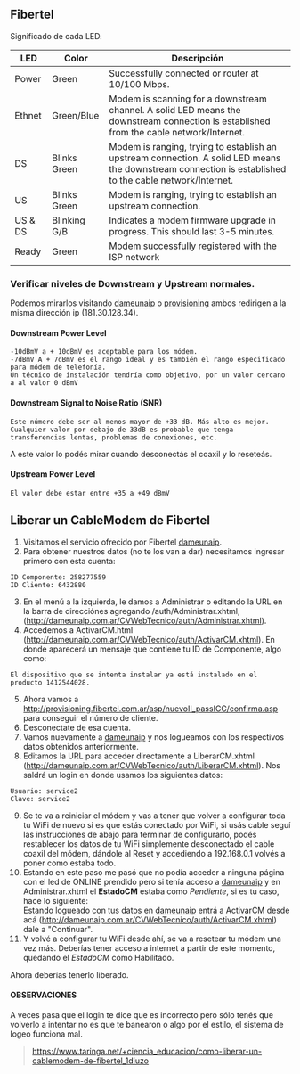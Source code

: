 ## Fibertel

Significado de cada LED. 

| LED           | Color         |   Descripción                                                                                                                                            |
| ------------- | ------------- |  ------------- |
| Power         | Green         | Successfully connected or router at 10/100 Mbps.                                                                                                         | 
| Ethnet        | Green/Blue    | Modem is scanning for a downstream channel. A solid LED means the downstream connection is established from the cable network/Internet.                  | 
| DS            | Blinks Green  | Modem is ranging, trying to establish an upstream connection. A solid LED means the downstream connection is established to the cable network/Internet.  | 
| US            | Blinks Green  | Modem is ranging, trying to establish an upstream connection.                                                                                            | 
| US & DS       | Blinking G/B  |  Indicates a modem firmware upgrade in progress. This should last 3-5 minutes.                                                                           | 
| Ready         | Green         | Modem successfully registered with the ISP network                                                                                                       |



### Verificar niveles de Downstream y Upstream normales.
Podemos mirarlos visitando [dameunaip](http://dameunaip.com.ar) o [provisioning](http://provisioning.fibertel.com.ar/) ambos redirigen a la misma dirección ip (181.30.128.34).
#### Downstream Power Level
```
-10dBmV a + 10dBmV es aceptable para los módem.   
-7dBmV A + 7dBmV es el rango ideal y es también el rango especificado para módem de telefonía.   
Un técnico de instalación tendría como objetivo, por un valor cercano a al valor 0 dBmV
```
#### Downstream Signal to Noise Ratio (SNR)
```
Este número debe ser al menos mayor de +33 dB. Más alto es mejor.     
Cualquier valor por debajo de 33dB es probable que tenga transferencias lentas, problemas de conexiones, etc.
```
A este valor lo podés mirar cuando desconectás el coaxil y lo reseteás.
#### Upstream Power Level
```
El valor debe estar entre +35 a +49 dBmV
```

## Liberar un CableModem de Fibertel

1. Visitamos el servicio ofrecido por Fibertel [dameunaip](http://dameunaip.com.ar).
2. Para obtener nuestros datos (no te los van a dar) necesitamos ingresar primero con esta cuenta:
```
ID Componente: 258277559     
ID Cliente: 6432880
```
3. En el menú a la izquierda, le damos a Administrar o editando la URL en la barra de direcciónes agregando /auth/Administrar.xhtml, (http://dameunaip.com.ar/CVWebTecnico/auth/Administrar.xhtml).
4. Accedemos a ActivarCM.html (http://dameunaip.com.ar/CVWebTecnico/auth/ActivarCM.xhtml).
En donde aparecerá un mensaje que contiene tu ID de Componente, algo como:
```
El dispositivo que se intenta instalar ya está instalado en el producto 1412544028.
```
5. Ahora vamos a http://provisioning.fibertel.com.ar/asp/nuevoII_passICC/confirma.asp para
conseguir el número de cliente.
6. Desconectate de esa cuenta.
7. Vamos nuevamente a [dameunaip](http://dameunaip.com.ar) y nos logueamos con los respectivos datos
obtenidos anteriormente.
8. Editamos la URL para acceder directamente a LiberarCM.xhtml (http://dameunaip.com.ar/CVWebTecnico/auth/LiberarCM.xhtml).
Nos saldrá un login en donde usamos los siguientes datos:
```
Usuario: service2  
Clave: service2 
```
9. Se te va a reiniciar el módem y vas a tener que volver a configurar toda tu WiFi de nuevo si es que estás conectado por WiFi, si usás cable seguí las instrucciones de abajo para terminar de configurarlo,
podés restablecer los datos de tu WiFi simplemente desconectado el cable coaxil del módem, dándole al Reset y accediendo a 192.168.0.1 volvés a poner como
estaba todo.  
10. Estando en este paso me pasó que no podía acceder a ninguna página con el led de ONLINE prendido pero si tenía acceso a [dameunaip](http://dameunaip.com.ar) y en Administrar.xhtml el **EstadoCM** estaba como _Pendiente_, si es tu caso, hace lo siguiente:    
Estando logueado con tus datos en [dameunaip](http://dameunaip.com.ar) entrá a ActivarCM desde acá (http://dameunaip.com.ar/CVWebTecnico/auth/ActivarCM.xhtml) dale a "Continuar".
11. Y volvé a configurar tu WiFi desde ahí, se va a resetear tu módem una vez más.
Deberías tener acceso a internet a partir de este momento, quedando el *EstadoCM* como Habilitado.

Ahora deberías tenerlo liberado.

#### OBSERVACIONES
A veces pasa que el login te dice que es incorrecto pero sólo tenés que volverlo a intentar no es que
te banearon o algo por el estilo, el sistema de logeo funciona mal.

> https://www.taringa.net/+ciencia_educacion/como-liberar-un-cablemodem-de-fibertel_1diuzo
